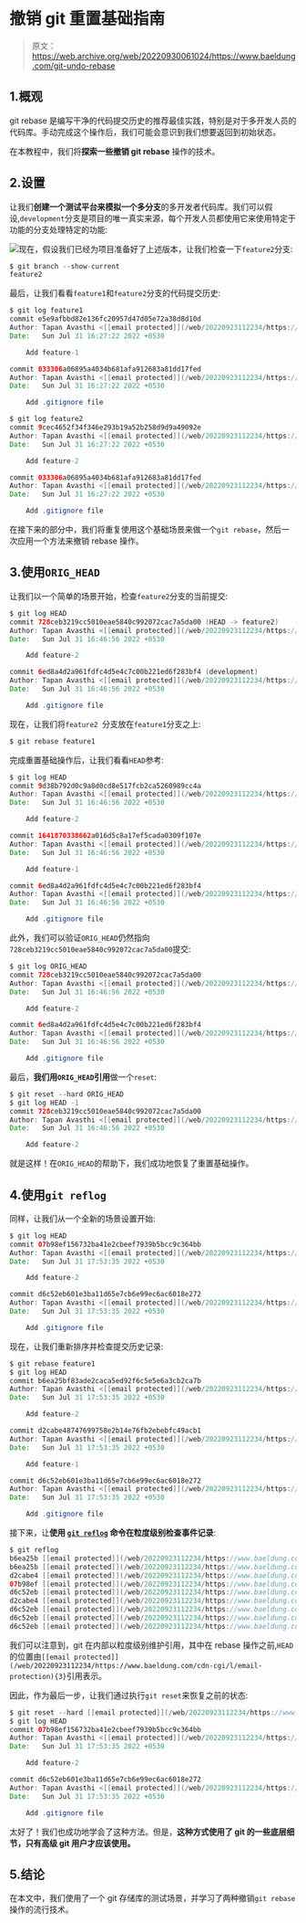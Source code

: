 # 撤销 git 重置基础指南

> 原文：<https://web.archive.org/web/20220930061024/https://www.baeldung.com/git-undo-rebase>

## 1.概观

git rebase 是编写干净的代码提交历史的推荐最佳实践，特别是对于多开发人员的代码库。手动完成这个操作后，我们可能会意识到我们想要返回到初始状态。

在本教程中，我们将**探索一些撤销 git rebase** 操作的技术。

## 2.设置

让我们**创建一个测试平台来模拟一个多分支**的多开发者代码库。我们可以假设,`development`分支是项目的唯一真实来源，每个开发人员都使用它来使用特定于功能的分支处理特定的功能:

![](img/a566459d48e29569048b33e22ac2bc6b.png)现在，假设我们已经为项目准备好了上述版本，让我们检查一下`feature2`分支:

```java
$ git branch --show-current
feature2
```

最后，让我们看看`feature1`和`feature2`分支的代码提交历史:

```java
$ git log feature1
commit e5e9afbbd82e136fc20957d47d05e72a38d8d10d
Author: Tapan Avasthi <[[email protected]](/web/20220923112234/https://www.baeldung.com/cdn-cgi/l/email-protection)>
Date:   Sun Jul 31 16:27:22 2022 +0530

    Add feature-1

commit 033306a06895a4034b681afa912683a81dd17fed
Author: Tapan Avasthi <[[email protected]](/web/20220923112234/https://www.baeldung.com/cdn-cgi/l/email-protection)>
Date:   Sun Jul 31 16:27:22 2022 +0530

    Add .gitignore file

$ git log feature2
commit 9cec4652f34f346e293b19a52b258d9d9a49092e
Author: Tapan Avasthi <[[email protected]](/web/20220923112234/https://www.baeldung.com/cdn-cgi/l/email-protection)>
Date:   Sun Jul 31 16:27:22 2022 +0530

    Add feature-2

commit 033306a06895a4034b681afa912683a81dd17fed
Author: Tapan Avasthi <[[email protected]](/web/20220923112234/https://www.baeldung.com/cdn-cgi/l/email-protection)>
Date:   Sun Jul 31 16:27:22 2022 +0530

    Add .gitignore file
```

在接下来的部分中，我们将重复使用这个基础场景来做一个`git rebase`，然后一次应用一个方法来撤销 rebase 操作。

## 3.使用`ORIG_HEAD`

让我们以一个简单的场景开始，检查`feature2`分支的当前提交:

```java
$ git log HEAD
commit 728ceb3219cc5010eae5840c992072cac7a5da00 (HEAD -> feature2)
Author: Tapan Avasthi <[[email protected]](/web/20220923112234/https://www.baeldung.com/cdn-cgi/l/email-protection)>
Date:   Sun Jul 31 16:46:56 2022 +0530

    Add feature-2

commit 6ed8a4d2a961fdfc4d5e4c7c00b221ed6f283bf4 (development)
Author: Tapan Avasthi <[[email protected]](/web/20220923112234/https://www.baeldung.com/cdn-cgi/l/email-protection)>
Date:   Sun Jul 31 16:46:56 2022 +0530

    Add .gitignore file
```

现在，让我们将`feature2 `分支放在`feature1`分支之上:

```java
$ git rebase feature1 
```

完成重置基础操作后，让我们看看`HEAD`参考:

```java
$ git log HEAD
commit 9d38b792d0c9a8d0cd8e517fcb2ca5260989cc4a
Author: Tapan Avasthi <[[email protected]](/web/20220923112234/https://www.baeldung.com/cdn-cgi/l/email-protection)>
Date:   Sun Jul 31 16:46:56 2022 +0530

    Add feature-2

commit 1641870338662a016d5c8a17ef5cada0309f107e
Author: Tapan Avasthi <[[email protected]](/web/20220923112234/https://www.baeldung.com/cdn-cgi/l/email-protection)>
Date:   Sun Jul 31 16:46:56 2022 +0530

    Add feature-1

commit 6ed8a4d2a961fdfc4d5e4c7c00b221ed6f283bf4
Author: Tapan Avasthi <[[email protected]](/web/20220923112234/https://www.baeldung.com/cdn-cgi/l/email-protection)>
Date:   Sun Jul 31 16:46:56 2022 +0530

    Add .gitignore file 
```

此外，我们可以验证`ORIG_HEAD`仍然指向`728ceb3219cc5010eae5840c992072cac7a5da00`提交:

```java
$ git log ORIG_HEAD
commit 728ceb3219cc5010eae5840c992072cac7a5da00
Author: Tapan Avasthi <[[email protected]](/web/20220923112234/https://www.baeldung.com/cdn-cgi/l/email-protection)>
Date:   Sun Jul 31 16:46:56 2022 +0530

    Add feature-2

commit 6ed8a4d2a961fdfc4d5e4c7c00b221ed6f283bf4
Author: Tapan Avasthi <[[email protected]](/web/20220923112234/https://www.baeldung.com/cdn-cgi/l/email-protection)>
Date:   Sun Jul 31 16:46:56 2022 +0530

    Add .gitignore file 
```

最后，**我们用`ORIG_HEAD`引用**做一个`reset`:

```java
$ git reset --hard ORIG_HEAD
$ git log HEAD -1
commit 728ceb3219cc5010eae5840c992072cac7a5da00
Author: Tapan Avasthi <[[email protected]](/web/20220923112234/https://www.baeldung.com/cdn-cgi/l/email-protection)>
Date:   Sun Jul 31 16:46:56 2022 +0530

    Add feature-2 
```

就是这样！在`ORIG_HEAD`的帮助下，我们成功地恢复了重置基础操作。

## 4.使用`git reflog`

同样，让我们从一个全新的场景设置开始:

```java
$ git log HEAD
commit 07b98ef156732ba41e2cbeef7939b5bcc9c364bb
Author: Tapan Avasthi <[[email protected]](/web/20220923112234/https://www.baeldung.com/cdn-cgi/l/email-protection)>
Date:   Sun Jul 31 17:53:35 2022 +0530

    Add feature-2

commit d6c52eb601e3ba11d65e7cb6e99ec6ac6018e272
Author: Tapan Avasthi <[[email protected]](/web/20220923112234/https://www.baeldung.com/cdn-cgi/l/email-protection)>
Date:   Sun Jul 31 17:53:35 2022 +0530

    Add .gitignore file 
```

现在，让我们重新排序并检查提交历史记录:

```java
$ git rebase feature1
$ git log HEAD
commit b6ea25bf83ade2caca5ed92f6c5e5e6a3cb2ca7b
Author: Tapan Avasthi <[[email protected]](/web/20220923112234/https://www.baeldung.com/cdn-cgi/l/email-protection)al>
Date:   Sun Jul 31 17:53:35 2022 +0530

    Add feature-2

commit d2cabe48747699758e2b14e76fb2ebebfc49acb1
Author: Tapan Avasthi <[[email protected]](/web/20220923112234/https://www.baeldung.com/cdn-cgi/l/email-protection)>
Date:   Sun Jul 31 17:53:35 2022 +0530

    Add feature-1

commit d6c52eb601e3ba11d65e7cb6e99ec6ac6018e272
Author: Tapan Avasthi <[[email protected]](/web/20220923112234/https://www.baeldung.com/cdn-cgi/l/email-protection)>
Date:   Sun Jul 31 17:53:35 2022 +0530

    Add .gitignore file 
```

接下来，让**使用 [`git reflog`](https://web.archive.org/web/20220923112234/https://git-scm.com/docs/git-reflog) 命令在粒度级别检查事件记录**:

```java
$ git reflog
b6ea25b [[email protected]](/web/20220923112234/https://www.baeldung.com/cdn-cgi/l/email-protection){0}: rebase (continue) (finish): returning to refs/heads/feature2
b6ea25b [[email protected]](/web/20220923112234/https://www.baeldung.com/cdn-cgi/l/email-protection){1}: rebase (continue): Add feature-2
d2cabe4 [[email protected]](/web/20220923112234/https://www.baeldung.com/cdn-cgi/l/email-protection){2}: rebase (start): checkout feature1
07b98ef [[email protected]](/web/20220923112234/https://www.baeldung.com/cdn-cgi/l/email-protection){3}: commit: Add feature-2
d6c52eb [[email protected]](/web/20220923112234/https://www.baeldung.com/cdn-cgi/l/email-protection){4}: checkout: moving from feature1 to feature2
d2cabe4 [[email protected]](/web/20220923112234/https://www.baeldung.com/cdn-cgi/l/email-protection){5}: commit: Add feature-1
d6c52eb [[email protected]](/web/20220923112234/https://www.baeldung.com/cdn-cgi/l/email-protection){6}: checkout: moving from development to feature1
d6c52eb [[email protected]](/web/20220923112234/https://www.baeldung.com/cdn-cgi/l/email-protection){7}: Branch: renamed refs/heads/master to refs/heads/development
d6c52eb [[email protected]](/web/20220923112234/https://www.baeldung.com/cdn-cgi/l/email-protection){9}: commit (initial): Add .gitignore file 
```

我们可以注意到，git 在内部以粒度级别维护引用，其中在 rebase 操作之前,`HEAD`的位置由`[[email protected]](/web/20220923112234/https://www.baeldung.com/cdn-cgi/l/email-protection){3}`引用表示。

因此，作为最后一步，让我们通过执行`git reset`来恢复之前的状态:

```java
$ git reset --hard [[email protected]](/web/20220923112234/https://www.baeldung.com/cdn-cgi/l/email-protection){3}
$ git log HEAD
commit 07b98ef156732ba41e2cbeef7939b5bcc9c364bb
Author: Tapan Avasthi <[[email protected]](/web/20220923112234/https://www.baeldung.com/cdn-cgi/l/email-protection)>
Date:   Sun Jul 31 17:53:35 2022 +0530

    Add feature-2

commit d6c52eb601e3ba11d65e7cb6e99ec6ac6018e272
Author: Tapan Avasthi <[[email protected]](/web/20220923112234/https://www.baeldung.com/cdn-cgi/l/email-protection)>
Date:   Sun Jul 31 17:53:35 2022 +0530

    Add .gitignore file 
```

太好了！我们也成功地学会了这种方法。但是，**这种方式使用了 git 的一些底层细节，只有高级 git 用户才应该使用。**

## 5.结论

在本文中，我们使用了一个 git 存储库的测试场景，并学习了两种撤销`git rebase`操作的流行技术。